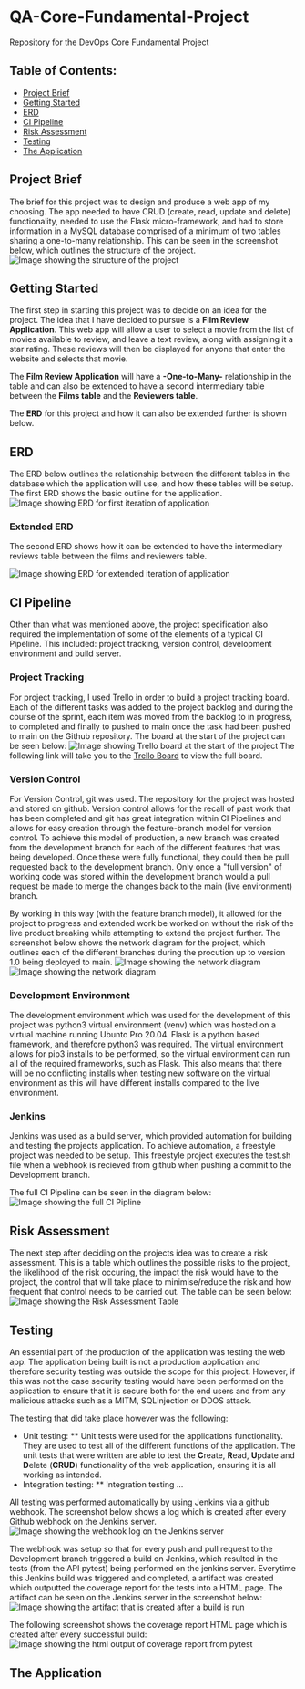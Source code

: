# QA-Core-Fundamental-Project
Repository for the DevOps Core Fundamental Project

## Table of Contents:
* [Project Brief](#Project-Brief)
* [Getting Started](#Getting-Started)
* [ERD](#ERD)
* [CI Pipeline](#ci-pipeline)
* [Risk Assessment](#Risk-Assessment)
* [Testing](#Testing)
* [The Application](#The-Application)

## Project Brief
The brief for this project was to design and produce a web app of my choosing. The app needed to have CRUD (create, read, update and delete) functionality, needed to use the Flask micro-framework, and had to store information in a MySQL database comprised of a minimum of two tables sharing a one-to-many relationship. This can be seen in the screenshot below, which outlines the structure of the project. 
![Image showing the structure of the project](/README_Images/Project_design.drawio.png)

## Getting Started
The first step in starting this project was to decide on an idea for the project. 
The idea that I have decided to pursue is a **Film Review Application**. This web app will allow a user to select a movie from the list of movies available to review, and leave a text review, along with assigning it a star rating. These reviews will then be displayed for anyone that enter the website and selects that movie. 

The **Film Review Application** will have a **-One-to-Many-** relationship in the table and can also be extended to have a second intermediary table between the **Films table** and the **Reviewers table**. 

The **ERD** for this project and how it can also be extended further is shown below. 

## ERD
The ERD below outlines the relationship between the different tables in the database which the application will use, and how these tables will be setup. 
The first ERD shows the basic outline for the application. 
![Image showing ERD for first iteration of application](/README_Images/Project_ERD_Initial.png)

### Extended ERD
The second ERD shows how it can be extended to have the intermediary reviews table between the films and reviewers table.
 
![Image showing ERD for extended iteration of application](/README_Images/Project_ERD_Extended.png)

## CI Pipeline
Other than what was mentioned above, the project specification also required the implementation of some of the elements of a typical CI Pipeline. This included: project tracking, version control, development environment and build server. 

### Project Tracking
For project tracking, I used Trello in order to build a project tracking board. Each of the different tasks was added to the project backlog and during the course of the sprint, each item was moved from the backlog to in progress, to completed and finally to pushed to main once the task had been pushed to main on the Github repository. The board at the start of the project can be seen below:
![Image showing Trello board at the start of the project](/README_Images/Trello_Board_Start.png)
The following link will take you to the [Trello Board](https://trello.com/b/sUR77DK2/qa-core-fundamental-project) to view the full board. 

### Version Control
For Version Control, git was used. The repository for the project was hosted and stored on github. Version control allows for the recall of past work that has been completed and git has great integration within CI Pipelines and allows for easy creation through the feature-branch model for version control. To achieve this model of production, a new branch was created from the development branch for each of the different features that was being developed. Once these were fully functional, they could then be pull requested back to the development branch. Only once a "full version" of working code was stored within the development branch would a pull request be made to merge the changes back to the main (live environment) branch. 

By working in this way (with the feature branch model), it allowed for the project to progress and extended work be worked on without the risk of the live product breaking while attempting to extend the project further. The screenshot below shows the network diagram for the project, which outlines each of the different branches during the procution up to version 1.0 being deployed to main. 
![Image showing the network diagram](/README_Images/Project_Network_Graph_One.png)
![Image showing the network diagram](/README_Images/Project_Network_Graph_Two.png)

### Development Environment
The development environment which was used for the development of this project was python3 virtual environment (venv) which was hosted on a virtual machine running Ubunto Pro 20.04. Flask is a python based framework, and therefore python3 was required. The virtual environment allows for pip3 installs to be performed, so the virtual environment can run all of the required frameworks, such as Flask. This also means that there will be no conflicting installs when testing new software on the virtual environment as this will have different installs compared to the live environment. 

### Jenkins
Jenkins was used as a build server, which provided automation for building and testing the projects application. To achieve automation, a freestyle project was needed to be setup. This freestyle project executes the test.sh file when a webhook is recieved from github when pushing a commit to the Development branch. 

The full CI Pipeline can be seen in the diagram below:
![Image showing the full CI Pipline](/README_Images/CI_Pipeline_Diagram.drawio.png)

## Risk Assessment
The next step after deciding on the projects idea was to create a risk assessment. 
This is a table which outlines the possible risks to the project, the likelihood of the risk occuring, the impact the risk would have to the project, the control that will take place to minimise/reduce the risk and how frequent that control needs to be carried out. The table can be seen below:
![Image showing the Risk Assessment Table](/README_Images/Project_Risk_Assessment_Table.png)

## Testing
An essential part of the production of the application was testing the web app. The application being built is not a production application and therefore security testing was outside the scope for this project. However, if this was not the case security testing would have been performed on the application to ensure that it is secure both for the end users and from any malicious attacks such as a MITM, SQLInjection or DDOS attack. 

The testing that did take place however was the following:
* Unit testing: 
    ** Unit tests were used for the applications functionality. They are used to test all of the different functions of the application. The unit tests that were written are able to test the **C**reate, **R**ead, **U**pdate and **D**elete (**CRUD**) functionality of the web application, ensuring it is all working as intended. 
* Integration testing:
    ** Integration testing ...

All testing was performed automatically by using Jenkins via a github webhook. The screenshot below shows a log which is created after every Github webhook on the Jenkins server. 
![Image showing the webhook log on the Jenkins server](/README_Images/Jenkins_github_webhook_log.png)

The webhook was setup so that for every push and pull request to the Development branch triggered a build on Jenkins, which resulted in the tests (from the API pytest) being performed on the jenkins server. Everytime this Jenkins build was triggered and completed, a artifact was created which outputted the coverage report for the tests into a HTML page. The artifact can be seen on the Jenkins server in the screenshot below:
![Image showing the artifact that is created after a build is run](/README_Images/Jenkins_artifacts.png)

The following screenshot shows the coverage report HTML page which is created after every successful build:
![Image showing the html output of coverage report from pytest](/README_Images/Pytest_Coverage_report.png)

## The Application